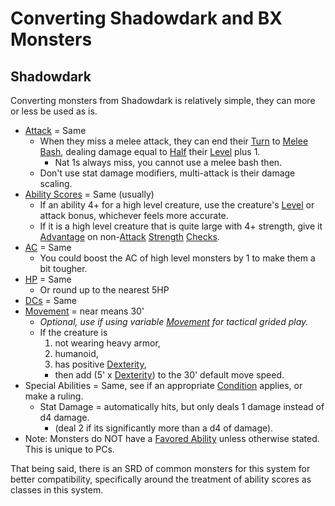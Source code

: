 # Converting Shadowdark and BX Monsters

## Shadowdark

Converting monsters from Shadowdark is relatively simple, they can more or less be used as is.

- [Attack](../../Game%20Procedures/Attack.md) = Same
	- When they miss a melee attack, they can end their [Turn](../../Game%20Procedures/Turn.md) to [Melee Bash](../../Game%20Procedures/Melee%20Attack.md#Melee%20Bash), dealing damage equal to [Half](../../Foreword/Rule%20for%20rules.md#Halving) their [Level](../../Player%20Characters/Derived%20Statistics/Level.md) plus 1.
		- Nat 1s always miss, you cannot use a melee bash then.
	- Don't use stat damage modifiers, multi-attack is their damage scaling.
- [Ability Scores](../../Player%20Characters/Chosen%20Statistics/Ability%20Scores.md) = Same (usually)
	- If an ability 4+ for a high level creature, use the creature's [Level](../../Player%20Characters/Derived%20Statistics/Level.md) or attack bonus, whichever feels more accurate.
	- If it is a high level creature that is quite large with 4+ strength, give it [Advantage](../../Game%20Procedures/Dice%20Rolls/Advantage.md) on non-[Attack](../../Game%20Procedures/Attack.md) [Strength](../../Player%20Characters/Chosen%20Statistics/Strength.md) [Checks](../../Game%20Procedures/Check.md).
- [AC](../../Player%20Characters/Derived%20Statistics/Armor%20Class.md) = Same
	- You could boost the AC of high level monsters by 1 to make them a bit tougher.
- [HP](../../Player%20Characters/Derived%20Statistics/Health%20Points.md) = Same
	- Or round up to the nearest 5HP
- [DCs](../../Game%20Procedures/DC.md) = Same
- [Movement](../../Game%20Procedures/Movement.md) = near means 30'
	- *Optional, use if using variable [Movement](../../Game%20Procedures/Movement.md) for tactical grided play.*
	- If the creature is
		1. not wearing heavy armor,
		2. humanoid,
		3. has positive [Dexterity](../../Player%20Characters/Chosen%20Statistics/Dexterity.md),
		- then add (5' x [Dexterity](../../Player%20Characters/Chosen%20Statistics/Dexterity.md)) to the 30' default move speed.
- Special Abilities = Same, see if an appropriate [Condition](../../Conditions/!Conditions.md) applies, or make a ruling.
	- Stat Damage = automatically hits, but only deals 1 damage instead of d4 damage.
		- (deal 2 if its significantly more than a d4 of damage).
- Note: Monsters do NOT have a [Favored Ability](../../Player%20Characters/Favored%20Ability.md) unless otherwise stated. This is unique to PCs.

That being said, there is an SRD of common monsters for this system for better compatibility, specifically around the treatment of ability scores as classes in this system.
